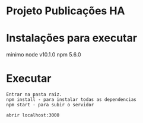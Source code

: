 # Projeto Publicações HA


# Instalações para executar

  minimo
  node v10.1.0
  npm 5.6.0


# Executar
    Entrar na pasta raiz.
    npm install - para instalar todas as dependencias
    npm start - para subir o servidor

    abrir localhost:3000
